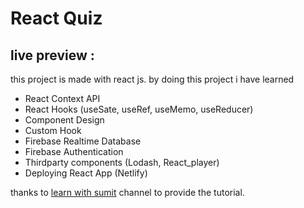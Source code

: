 # React Quiz

## live preview :

this project is made with react js. by doing this project i have learned

-   React Context API
-   React Hooks (useSate, useRef, useMemo, useReducer)
-   Component Design
-   Custom Hook
-   Firebase Realtime Database
-   Firebase Authentication
-   Thirdparty components (Lodash, React_player)
-   Deploying React App (Netlify)

thanks to [learn with sumit](https://learnwithsumit.com) channel to provide the tutorial.
